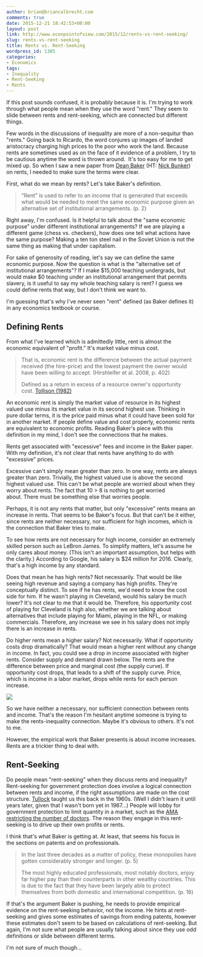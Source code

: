 ```yaml
---
author: brian@briancalbrecht.com
comments: true
date: 2015-12-21 18:42:53+00:00
layout: post
link: http://www.econpointofview.com/2015/12/rents-vs-rent-seeking/
slug: rents-vs-rent-seeking
title: Rents vs. Rent-Seeking
wordpress_id: 1385
categories:
- Economics
tags:
- Inequality
- Rent-Seeking
- Rents
---
```


If this post sounds confused, it is probably because it is. I'm trying to work through what people mean when they use the word "rent." They seem to slide between rents and rent-seeking, which are connected but different things.

Few words in the discussions of inequality are more of a non-sequitur than "rents." Going back to Ricardo, the word conjures up images of landed aristocracy charging high prices to the poor who work the land. Because rents are sometimes used as on the face of it evidence of a problem, I try to be cautious anytime the word is thrown around.  It's too easy for me to get mixed up. So when I saw a new paper from [Dean Baker](http://cepr.net/documents/working-paper-upward-distribution-income-rents.pdf) (HT: [Nick Bunker](http://equitablegrowth.org/what-are-the-factors-behind-high-economic-rents/))  on rents, I needed to make sure the terms were clear.

First, what do we mean by rents? Let's take Baker's definition.


<blockquote>“Rent” is used to refer to an income that is generated that exceeds what would be needed to meet the same economic purpose given an alternative set of institutional arrangements. (p. 2)</blockquote>


Right away, I'm confused. Is it helpful to talk about the "same economic purpose" under different institutional arrangements? If we are playing a different game (chess vs. checkers), how does one tell what actions have the same purpose? Making a ten ton steel nail in the Soviet Union is not the same thing as making that under capitalism.

For sake of generosity of reading, let's say we can define the same economic purpose. Now the question is what is the "alternative set of institutional arrangements"? If I make $15,000 teaching undergrads, but would make $0 teaching under an institutional arrangement that permits slavery, is it useful to say my whole teaching salary is rent? I guess we could define rents that way, but I don't think we want to.

I'm guessing that's why I've never seen "rent" defined (as Baker defines it) in any economics textbook or course.


## Defining Rents


From what I've learned which is admittedly little, rent is almost the economic equivalent of "profit." It's market value minus cost.


<blockquote>That is, economic rent is the difference between the actual payment received (the hire-price) and the lowest payment the owner would have been willing to accept. (Hirshleifer et al. 2008, p. 402)

Defined as a return in excess of a resource owner's opportunity cost. [Tollison (1982)](http://onlinelibrary.wiley.com/doi/10.1111/j.1467-6435.1982.tb00174.x/abstract;jsessionid=C2F96035A118A7BF6C4CEF78FC9ADCE1.f02t01)</blockquote>


An economic rent is simply the market value of resource in its highest valued use minus its market value in its second highest use. Thinking in pure dollar terms, it is the price paid minus what it could have been sold for in another market. If people define value and cost properly, economic rents are equivalent to economic profits. Reading Baker's piece with this definition in my mind, I don't see the connections that he makes.

Rents get associated with "excessive" fees and income in the Baker paper. With my definition, it's not clear that rents have anything to do with "excessive" prices.

Excessive can't simply mean greater than zero. In one way, rents are always greater than zero. Trivially, the highest valued use is above the second highest valued use. This can't be what people are worried about when they worry about rents. The fact that 10 > 8 is nothing to get worried about. There must be something else that worries people.

Perhaps, it is not any rents that matter, but only "excessive" rents means an increase in rents. That seems to be Baker's focus. But that can't be it either, since rents are neither necessary, nor sufficient for high incomes, which is the connection that Baker tries to make.

To see how rents are not necessary for high income, consider an extremely skilled person such as LeBron James. To simplify matters, let's assume he only cares about money. (This isn't an important assumption, but helps with the clarity.) According to Google, his salary is $24 million for 2016. Clearly, that's a high income by any standard.

Does that mean he has high rents? Not necessarily. That would be like seeing high revenue and saying a company has high profits. They're conceptually distinct. To see if he has rents, we'd need to know the cost side for him. If he wasn't playing in Cleveland, would his salary be much lower? It's not clear to me that it would be. Therefore, his opportunity cost of playing for Cleveland is high also, whether we are talking about alternatives that include playing for Miami, playing in the NFL, or making commercials. Therefore, any increase we see in his salary does not imply there is an increase in rents.

Do higher rents mean a higher salary? Not necessarily. What if opportunity costs drop dramatically? That would mean a higher rent without any change in income. In fact, you could see a drop in income associated with higher rents. Consider supply and demand drawn below. The rents are the difference between price and marginal cost (the supply curve). If opportunity cost drops, that leads to a shift of the supply curve. Price, which is income in a labor market, drops while rents for each person increase.

![](https://upload.wikimedia.org/wikipedia/commons/thumb/7/79/Supply-demand-right-shift-supply.svg/2000px-Supply-demand-right-shift-supply.svg.png)

So we have neither a necessary, nor sufficient connection between rents and income. That's the reason I'm hesitant anytime someone is trying to make the rents-inequality connection. Maybe it's obvious to others. It's not to me.

However, the empirical work that Baker presents is about income increases. Rents are a trickier thing to deal with.


## Rent-Seeking


Do people mean "rent-seeking" when they discuss rents and inequality? Rent-seeking for government protection does involve a logical connection between rents and income, if the right assumptions are made on the cost structure. [Tullock](http://cameroneconomics.com/tullock%201967.pdf) taught us this back in the 1960s. (Well I didn't learn it until years later, given that I wasn't born yet in 1967...) People will lobby for government protection to limit quantity in a market, such as the [AMA restricting the number of doctors](http://scholarship.law.duke.edu/cgi/viewcontent.cgi?article=3288&context=lcp). The reason they engage in this rent-seeking is to drive up their own profits or rents.

I think that's what Baker is getting at. At least, that seems his focus in the sections on patents and on professionals.


<blockquote>In the last three decades as a matter of policy, these monopolies have gotten considerably stronger and longer. (p. 5)

The most highly educated professionals, most notably doctors, enjoy far higher pay than their counterparts in other wealthy countries. This is due to the fact that they have been largely able to protect themselves from both domestic and international competition. (p. 16)</blockquote>


If that's the argument Baker is pushing, he needs to provide empirical evidence on the rent-seeking behavior, not the income. He hints at rent-seeking and gives some estimates of savings from ending patents, however these estimates don't seem to be based on calculations of rent-seeking. But again, I'm not sure what people are usually talking about since they use odd definitions or slide between different terms.

I'm not sure of much though...


